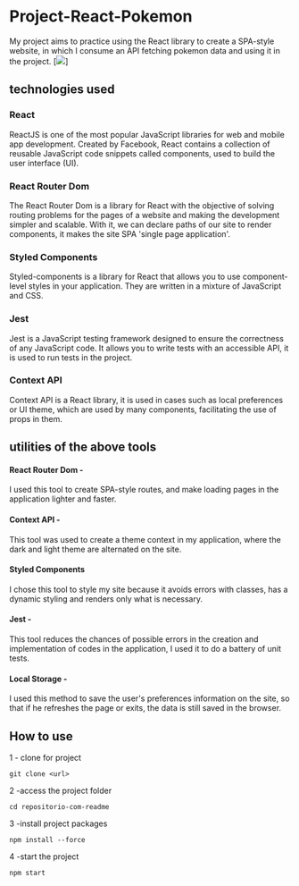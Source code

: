 # Project-React-Pokemon
My project aims to practice using the React library to create a SPA-style website, in which I consume an API fetching pokemon data and using it in the project.
[<img src="./pokemonsGif.gif" >]

## technologies used

### React

ReactJS is one of the most popular JavaScript libraries for web and mobile app development. Created by Facebook, React contains a collection of reusable JavaScript code snippets called components, used to build the user interface (UI).

### React Router Dom

The React Router Dom is a library for React with the objective of solving routing problems for the pages of a website and making the development simpler and scalable. With it, we can declare paths of our site to render components, it makes the site SPA 'single page application'.

### Styled Components

Styled-components is a library for React that allows you to use component-level styles in your application. They are written in a mixture of JavaScript and CSS.

### Jest

Jest is a JavaScript testing framework designed to ensure the correctness of any JavaScript code. It allows you to write tests with an accessible API, it is used to run tests in the project.

### Context API

Context API is a React library, it is used in cases such as local preferences or UI theme, which are used by many components, facilitating the use of props in them.


## utilities of the above tools

 #### React Router Dom -
 I used this tool to create SPA-style routes, and make loading pages in the application lighter and faster.
 #### Context API - 
 This tool was used to create a theme context in my application, where the dark and light theme are alternated on the site.
 #### Styled Components
 I chose this tool to style my site because it avoids errors with classes, has a dynamic styling and renders only what is necessary.
 #### Jest -
 This tool reduces the chances of possible errors in the creation and implementation of codes in the application, I used it to do a battery of unit tests.
 #### Local Storage -
 I used this method to save the user's preferences information on the site, so that
 if he refreshes the page or exits, the data is still saved in the browser.
 ## How to use
 
 1 - clone for project
 ```
 git clone <url>
 ```
 2 -access the project folder
 ```
 cd repositorio-com-readme
 ```
 3 -install project packages
 ```
 npm install --force
 ```
 4 -start the project
 ```
 npm start
 ```

